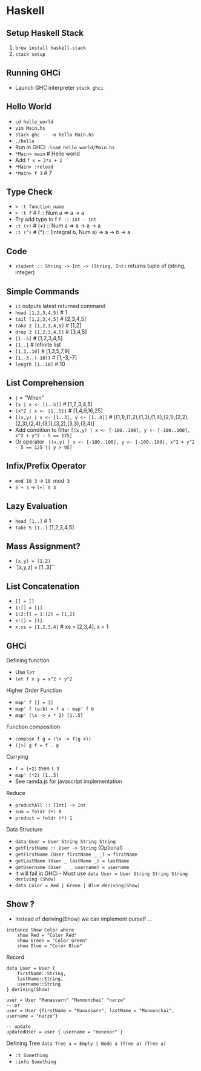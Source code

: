 Haskell
=======

Setup Haskell Stack
-------------------
1. `brew install haskell-stack`
2. `stack setup`

Running GHCi
------------
- Launch GHC interpreter `stack ghci`

Hello World
-----------
- `cd hello_world`
- `vim Main.hs`
- `stack ghc -- -o hello Main.hs`
- `./hello`
- Run in GHCi `:load hello_world/Main.hs`
- `*Main> main` # Hello world
- Add `f x = 2*x + 1`
- `*Main> :reload`
- `*Main> f 3` # 7

Type Check
----------
- `> :t function_name`
- `> :t f` # f :: Num a => a -> a
- Try add type to f `f :: Int - Int`
- `:t (+)` # (+) :: Num a => a -> a -> a
- `:t (^)` # (^) :: (Integral b, Num a) => a -> b -> a

Code
----
- `student :: String -> Int -> (String, Int)` returns tuple of (string, integer)


Simple Commands
---------------
- `it` outputs latest returned command
- `head [1,2,3,4,5]` # 1
- `tail [1,2,3,4,5]` # [2,3,4,5]
- `take 2 [1,2,3,4,5]` # [1,2]
- `drop 2 [1,2,3,4,5]` # [3,4,5]
- `[1..5]` # [1,2,3,4,5]
- `[1..]` # Infinite list
- `[1,3..10]` # [1,3,5,7,9]
- `[1,-3..(-10)]` # [1,-3,-7]
- `length [1..10]` # 10

List Comprehension
------------------
- `|` = "When"
- `[x | x <- [1..5]]` # [1,2,3,4,5]
- `[x^2 | x <- [1..5]]` # [1,4,9,16,25]
- `[(x,y) | x <- [1..3], y <- [1..4]]` #
[(1,1),(1,2),(1,3),(1,4),(2,1),(2,2),(2,3),(2,4),(3,1),(3,2),(3,3),(3,4)]
- Add condition to filter `[(x,y) | x <- [-100..100], y <- [-100..100], x^2 + y^2 - 5 == 125]`
- Or operator ` [(x,y) | x <- [-100..100], y <- [-100..100], x^2 + y^2 - 5 == 125 || y > 95]`

Infix/Prefix Operator
---------------------
- `mod 10 3` -> `10 `mod` 3`
- `5 + 3` -> `(+) 5 3`

Lazy Evaluation
---------------
- `head [1..]` # 1
- `take 5 [1..]` [1,2,3,4,5]

Mass Assignment?
----------------
- `(x,y) = (1,2)`
- `[x,y,z] = [1..3]``

List Concatenation
------------------
- `[] = []`
- `1:[] = [1]`
- `1:2:[] = 1:[2] = [1,2]`
- `x:[] = [1]`
- `x:xs = [1,2,3,4]` # xs = [2,3,4], x = 1

GHCi
----
Defining function
- Use `let`
- `let f x y = x^2 + y^2`

Higher Order Function
- `map' f [] = []`
- `map' f (a:b) = f a : map' f b`
- `map' (\x -> x * 2) [1..5]`

Function composition
- `compose f g = (\x -> f(g x))`
- `(|>) g f = f . g`

Currying
- `f = (+2)` then `f 3`
- `map' (*2) [1..5]`
- See ramda.js for javascript implementation

Reduce
- `productAll :: [Int] -> Int`
- `sum = foldr (+) 0`
- `product = foldr (*) 1`

Data Structure
- `data User = User String String String`
- `getFirstName :: User -> String` (Optional)
- `getFirstName (User firstName _ _) = firstName`
- `getLastName (User _ lastName _) = lastName`
- `getUsername (User _ _ username) = username`
- It will fail in GHCi - Must use `data User = User String String String deriving (Show)`
- `data Color = Red | Green | Blue deriving(Show)`

Show ?
------
- Instead of deriving(Show) we can implement ourself ...
```
instance Show Color where
    show Red = "Color Red"
    show Green = "Color Green"
    show Blue = "Color Blue"
```

Record
```
data User = User {
    firstName::String,
    lastName::String,
    username::String
} deriving(Show)
```

```
user = User "Manassarn" "Manoonchai" "narze"
-- or 
user = User {firstName = "Manassarn", lastName = "Manoonchai", username = "narze"}

-- update
updatedUser = user { username = "monosor" }
```

Defining Tree
`data Tree a = Empty | Node a (Tree a) (Tree a)`

- `:t Something`
- `:info Something`
